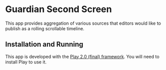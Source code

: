 Guardian Second Screen
======================

This app provides aggregation of various sources that editors would like to publish as a rolling scrollable timeline.

Installation and Running
------------------------

This app is developed with the [Play 2.0 (final) framework][playframework]. You will need to install Play to use it.



[playframework]: http://www.playframework.org/